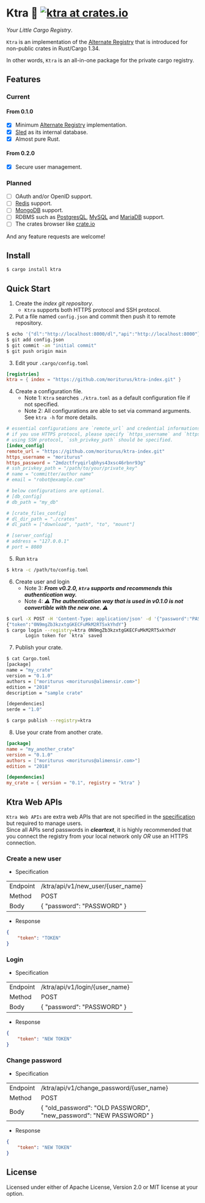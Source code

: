 # Ktra 🚚 [![ktra at crates.io](https://img.shields.io/crates/v/ktra.svg)](https://crates.io/crates/ktra)

*Your Little Cargo Registry*.  

`Ktra` is an implementation of the [Alternate Registry](https://doc.rust-lang.org/cargo/reference/registries.html) that is introduced for non-public crates in Rust/Cargo 1.34.

In other words, `Ktra` is an all-in-one package for the private cargo registry.

## Features

### Current

#### From 0.1.0

- [x] Minimum [Alternate Registry](https://doc.rust-lang.org/cargo/reference/registries.html) implementation.
- [x] [Sled](https://github.com/spacejam/sled) as its internal database.
- [x] Almost pure Rust.

#### From 0.2.0
- [x] Secure user management.

### Planned
- [ ] OAuth and/or OpenID support.
- [ ] [Redis](https://redis.io/) support.
- [ ] [MongoDB](https://www.mongodb.com/) support.
- [ ] RDBMS such as [PostgresQL](https://www.postgresql.org/), [MySQL](https://www.mysql.com/) and [MariaDB](https://mariadb.org/) support.
- [ ] The crates browser like [crate.io](https://crates.io/)

And any feature requests are welcome!

## Install

```bash
$ cargo install ktra
```

## Quick Start

1. Create the *index git repository*.
    - `Ktra` supports both HTTPS protocol and SSH protocol.
2. Put a file named `config.json` and commit then push it to remote repository.

```bash
$ echo '{"dl":"http://localhost:8000/dl","api":"http://localhost:8000"}' > config.json
$ git add config.json
$ git commit -am "initial commit"
$ git push origin main
```

3. Edit your `.cargo/config.toml`

```toml
[registries]
ktra = { index = "https://github.com/moriturus/ktra-index.git" }
```

4. Create a configuration file.
    - Note 1: `Ktra` searches `./ktra.toml` as a default configuration file if not specified.
    - Note 2: All configurations are able to set via command arguments. See `ktra -h` for more details.

```toml
# essential configurations are `remote_url` and credential informations.
# if you use HTTPS protocol, please specify `https_username` and `https_password` fields.
# using SSH protocol, `ssh_privkey_path` should be specified.
[index_config]
remote_url = "https://github.com/moriturus/ktra-index.git"
https_username = "moriturus"
https_password = "2mdzctfryqirlqbhys43xsc46rbnr93g" 
# ssh_privkey_path = "/path/to/your/private_key"
# name = "committer/author name"
# email = "robot@example.com"

# below configurations are optional.
# [db_config]
# db_path = "my_db"

# [crate_files_config]
# dl_dir_path = "./crates"
# dl_path = ["download", "path", "to", "mount"]

# [server_config]
# address = "127.0.0.1"
# port = 8080
```

5. Run `ktra`

```bash
$ ktra -c /path/to/config.toml
```

6. Create user and login
    - Note 3: ***From v0.2.0, `ktra` supports and recommends this authentication way.***
    - Note 4: ***⚠️ The authentication way that is used in v0.1.0 is not convertible with the new one. ⚠️***

```bash
$ curl -X POST -H 'Content-Type: application/json' -d '{"password":"PASSWORD"}' http://localhost:8000/ktra/api/v1/new_user/alice
{"token":"0N9mgZb3kzxtgGKECFuMkM2RT5xkYhdY"}
$ cargo login --registry=ktra 0N9mgZb3kzxtgGKECFuMkM2RT5xkYhdY
       Login token for `ktra` saved
```

7. Publish your crate.

```bash
$ cat Cargo.toml
[package]
name = "my_crate"
version = "0.1.0"
authors = ["moriturus <moriturus@alimensir.com>"]
edition = "2018"
description = "sample crate"

[dependencies]
serde = "1.0"

$ cargo publish --registry=ktra
```

8. Use your crate from another crate.

```toml
[package]
name = "my_another_crate"
version = "0.1.0"
authors = ["moriturus <moriturus@alimensir.com>"]
edition = "2018"

[dependencies]
my_crate = { version = "0.1", registry = "ktra" }
```

## Ktra Web APIs

`Ktra Web APIs` are extra web APIs that are not specified in the [specification](https://doc.rust-lang.org/cargo/reference/registries.html) but required to manage users.  
Since all APIs send passwords in ***cleartext***, it is highly recommended that you connect the registry from your local network only *OR* use an HTTPS connection.

### Create a new user

- Specification

<table>
    <tr>
        <td>Endpoint</td>
        <td>/ktra/api/v1/new_user/{user_name}</td>
    </tr>
    <tr>
        <td>Method</td>
        <td>POST</td>
    </tr>
    <tr>
        <td>Body</td>
        <td>{ "password": "PASSWORD" }</td>
    </tr>
</table>

- Response

```json
{
    "token": "TOKEN"
}
```

### Login

- Specification

<table>
    <tr>
        <td>Endpoint</td>
        <td>/ktra/api/v1/login/{user_name}</td>
    </tr>
    <tr>
        <td>Method</td>
        <td>POST</td>
    </tr>
    <tr>
        <td>Body</td>
        <td>{ "password": "PASSWORD" }</td>
    </tr>
</table>

- Response

```json
{
    "token": "NEW TOKEN"
}
```

### Change password

- Specification

<table>
    <tr>
        <td>Endpoint</td>
        <td>/ktra/api/v1/change_password/{user_name}</td>
    </tr>
    <tr>
        <td>Method</td>
        <td>POST</td>
    </tr>
    <tr>
        <td>Body</td>
        <td>{ "old_password": "OLD PASSWORD", "new_password": "NEW PASSWORD" }</td>
    </tr>
</table>

- Response

```json
{
    "token": "NEW TOKEN"
}
```

## License

Licensed under either of Apache License, Version 2.0 or MIT license at your option.